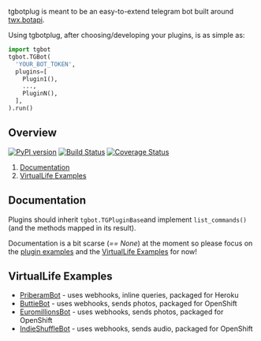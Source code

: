 tgbotplug is meant to be an easy-to-extend telegram bot built around [twx.botapi](https://github.com/datamachine/twx.botapi).

Using tgbotplug, after choosing/developing your plugins, is as simple as:

```python
import tgbot
tgbot.TGBot(
  'YOUR_BOT_TOKEN',
  plugins=[
    Plugin1(),
    ...,
    PluginN(),
  ],
).run()
```

## Overview
[![PyPI version](https://badge.fury.io/py/tgbotplug.svg)](https://badge.fury.io/py/tgbotplug) [![Build Status](https://travis-ci.org/fopina/tgbotplug.svg)](https://travis-ci.org/fopina/tgbotplug) [![Coverage Status](https://coveralls.io/repos/fopina/tgbotplug/badge.svg?branch=master&service=github)](https://coveralls.io/github/fopina/tgbotplug?branch=master)

1. [Documentation](#documentation)
2. [VirtualLife Examples](#virtuallife-examples)

## Documentation

Plugins should inherit `tgbot.TGPluginBase`and implement `list_commands()` (and the methods mapped in its result).

Documentation is a bit scarse (*== None*) at the moment so please focus on the [plugin examples](https://github.com/fopina/tgbotplug-plugins) and the [VirtualLife Examples](#virtuallife-examples) for now!

## VirtualLife Examples

* [PriberamBot](http://fopina.github.io/tgbot-priberambot) - uses webhooks, inline queries, packaged for Heroku
* [ButtieBot](http://fopina.github.io/tgbot-buttiebot) - uses webhooks, sends photos, packaged for OpenShift
* [EuromillionsBot](http://fopina.github.io/tgbot-buttiebot) - uses webhooks, sends photos, packaged for OpenShift
* [IndieShuffleBot](http://pmpfl.github.io/indieshufflebot) - uses webhooks, sends audio, packaged for OpenShift
